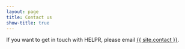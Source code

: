 ```yaml
---
layout: page
title: Contact us
show-title: true
---
```


If you want to get in touch with HELPR,
please email <a href="mailto:{{ site.email }}">{{ site.contact }}</a>.
